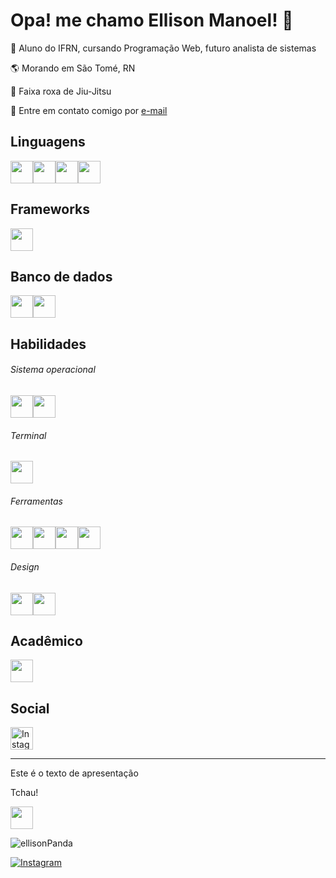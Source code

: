 # Opa! me chamo Ellison Manoel! 🐼

:beginner: Aluno do IFRN, cursando Programação Web, futuro analista de sistemas

:earth_americas: Morando em São Tomé, RN

:kimono: Faixa roxa de Jiu-Jitsu

:e-mail: Entre em contato comigo por [e-mail](mailto:elisonmanoel776@gmail.com)

## Linguagens

<img src="https://cdn.jsdelivr.net/gh/devicons/devicon@latest/icons/html5/html5-original.svg" width=36 height=36 /><img src="https://cdn.jsdelivr.net/gh/devicons/devicon@latest/icons/css3/css3-original.svg" width=36 height=36 /><img src="https://cdn.jsdelivr.net/gh/devicons/devicon@latest/icons/python/python-original.svg" width=36 height=36 /><img src="https://cdn.jsdelivr.net/gh/devicons/devicon@latest/icons/javascript/javascript-original.svg" width=36 height=36 />

## Frameworks

<img src="https://cdn.jsdelivr.net/gh/devicons/devicon@latest/icons/bootstrap/bootstrap-original.svg" width=36 height=36 />

## Banco de dados

<img src="https://cdn.jsdelivr.net/gh/devicons/devicon@latest/icons/mysql/mysql-original.svg" width=36 height=36 /><img src="https://cdn.jsdelivr.net/gh/devicons/devicon@latest/icons/postgresql/postgresql-original.svg" width=36 height=36 />

## Habilidades

###### Sistema operacional
<img src="https://cdn.jsdelivr.net/gh/devicons/devicon@latest/icons/debian/debian-original.svg" width=36 height=36 /><img src="https://cdn.jsdelivr.net/gh/devicons/devicon@latest/icons/windows8/windows8-original.svg" width=36 height=36 />

###### Terminal

<img src="https://cdn.jsdelivr.net/gh/devicons/devicon@latest/icons/bash/bash-original.svg" width=36 height=36 />

###### Ferramentas

<img src="https://cdn.jsdelivr.net/gh/devicons/devicon@latest/icons/github/github-original.svg" width=36 height=36 /><img src="https://cdn.jsdelivr.net/gh/devicons/devicon@latest/icons/vscode/vscode-original.svg" width=36 height=36 /><img src="https://cdn.jsdelivr.net/gh/devicons/devicon@latest/icons/firefox/firefox-original.svg" width=36 height=36 /><img src="https://cdn.jsdelivr.net/gh/devicons/devicon@latest/icons/chrome/chrome-original.svg" width=36 height=36 />

###### Design
<img src="https://cdn.jsdelivr.net/gh/devicons/devicon@latest/icons/canva/canva-original.svg" width=36 height=36 /><img src="https://cdn.jsdelivr.net/gh/devicons/devicon@latest/icons/figma/figma-original.svg" width=36 height=36 />

## Acadêmico
<a href="https://buscatextual.cnpq.br/buscatextual/visualizacv.do?id=K4296336Y9&tokenCaptchar=03AFcWeA783ag3NuwI0q-zIYFmkmASTMiIjDSR72_fRIs2WqB0vryXxgte4sB_Ok2FzEU1agJrFoqEFQ61MPY53hQAT_O7uXztXWJ9lLwYTINihOHGsWQ7XIM45G6KlqHhIrs5mE7o80o8mlh44U4hHLWKRTzU2c4l5hzgfOir-zWOvoZDM5Pnqo5ku37pl4_QVPwcL6FMt9p4DSSQl9vQThFZsLO2G6-06zX5G4QsXJNbczo0Ktj_TrZsgMtoo6SUwLDh1ue3K5PPWKFrDFcrGMBVBPBNfJDYAyC-50e7Krt55Vwi-Deak2XjDtkQpS_TxVJ24xGe8qeqxC2cHbGMdV8p-FVwkeK8qBWmFbYAlPlGsh2ymHyPqgWWXdENc3EJkZPuxDeMyI8jHuI-24NfEZrdWw7EtRhdqPhdY45v63G2_rIzKskPfrKcKhE-LJVE7WDyyprZQqJ11gdq6nNMrjK42M8Jxs0zgJ4DYxY9YmIYuWPWdwvdiMbBjMz5wBK9UEjXvz9jBh5Ondk-WRoLOA_WYRN6kf_k7i_r26IzqLTMOh9gSSnWG_cdNjjLn5djpFcX42B2Z8kZsEDplSyfpN9q72ISPeUWK23YZvEWwPt_cF8BcWTQJ531MpZOPd5rKVuBlN8OkSHFTJ8xdYNdlB7bjPWHeLpBVe6FpgXKN4wD0OZJYl--_58"><img src="https://www.ufpb.br/ppgs/contents/imagens/logo-lattes.png" width=36 height=36/></a> 

## Social

<a href="http://www.instagram.com/elison.899" target="_blank">
  <img src="https://raw.githubusercontent.com/danielcranney/readme-generator/main/public/icons/socials/instagram.svg" width="36" height="36" alt="Instagram">
</a> 

---

Este é o texto de apresentação

Tchau!

<img src="https://cdn.jsdelivr.net/gh/devicons/devicon@latest/icons/javascript/javascript-original.svg" width="36" height="36" />

<p>
  <img src="https://komarev.com/ghpvc/?username=ellisonPanda&label=Profile%20views&color=0e75b6&style=flat" alt="ellisonPanda" />
</p>

<p>
  <a href="http://www.instagram.com/eumechamoberg" target="_blank">
    <img src="https://img.shields.io/badge/Instagram-%23E4405F.svg?&style=flat-square&logo=instagram&logoColor=white" alt="Instagram">
  </a>
</p>
